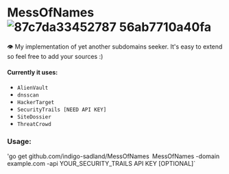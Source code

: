 # MessOfNames![87c7da33452787 56ab7710a40fa](https://user-images.githubusercontent.com/37074372/125163274-15613180-e195-11eb-89b7-15c91ff93d3b.jpg)

 👁
My implementation of yet another subdomains seeker. It's easy to extend so feel free to add your sources :)
#### Currently it uses:
- `AlienVault`
- `dnsscan`
- `HackerTarget`
- `SecurityTrails [NEED API KEY]`
- `SiteDossier`
- `ThreatCrowd`

### Usage:
'go get github.com/indigo-sadland/MessOfNames`
`MessOfNames -domain example.com -api YOUR_SECURITY_TRAILS API KEY [OPTIONAL]`
